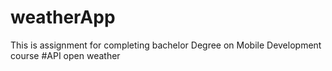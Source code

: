 # weatherApp
This is assignment for completing bachelor Degree on Mobile Development course 
#API
open weather 
